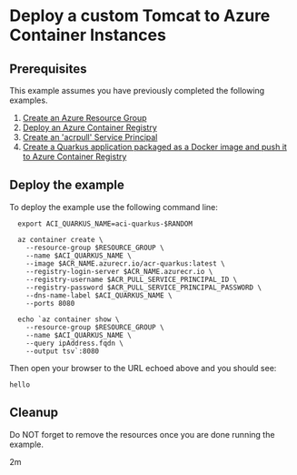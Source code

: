 
# Deploy a custom Tomcat to Azure Container Instances

## Prerequisites

This example assumes you have previously completed the following examples.

1. [Create an Azure Resource Group](../../group/create/)
1. [Deploy an Azure Container Registry](../../acr/create/)
1. [Create an 'acrpull' Service Principal](../../acr/create-acrpull-service-principal/)
1. [Create a Quarkus application packaged as a Docker image and push it to Azure Container Registry](../../acr/quarkus/)

## Deploy the example

To deploy the example use the following command line:

```shell
  export ACI_QUARKUS_NAME=aci-quarkus-$RANDOM

  az container create \
    --resource-group $RESOURCE_GROUP \
    --name $ACI_QUARKUS_NAME \
    --image $ACR_NAME.azurecr.io/acr-quarkus:latest \
    --registry-login-server $ACR_NAME.azurecr.io \
    --registry-username $ACR_PULL_SERVICE_PRINCIPAL_ID \
    --registry-password $ACR_PULL_SERVICE_PRINCIPAL_PASSWORD \
    --dns-name-label $ACI_QUARKUS_NAME \
    --ports 8080

  echo `az container show \
    --resource-group $RESOURCE_GROUP \
    --name $ACI_QUARKUS_NAME \
    --query ipAddress.fqdn \
    --output tsv`:8080
```

Then open your browser to the URL echoed above and you should see:

```text
hello
```

## Cleanup

Do NOT forget to remove the resources once you are done running the example.

2m
